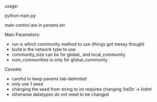 usage:

python main.py

main control are in params.txt

Main Parameters:
- run is which community method to use (things got messy though)
- build is the network type to use
- community_size can be for global_ and local_community
- num_communities is only for global_community


Caveats: 
- careful to keep params tab-delimited
- only use 1 seed
- changing the seed from string to int requires changing listStr -> listInt
- otherwise datatypes do not need to be changed